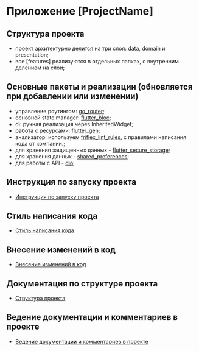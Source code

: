 # Приложение [ProjectName]

## Структура проекта

- проект архитектурно делится на три слоя: data, domain и presentation;
- все [features] реализуются в отдельных папках, с внутренним делением на слои;

## Основные пакеты и реализации (обновляется при добавлении или изменении)

- управление роутингом: [go_router](https://pub.dev/packages/go_router);
- основной state manager: [flutter_bloc](https://pub.dev/packages/flutter_bloc);
- di: ручная реализация через InheritedWidget;
- работа с ресурсами: [flutter_gen](https://pub.dev/packages/flutter_gen);
- анализатор: используем [friflex_lint_rules](https://pub.friflex.com/packages/friflex_lint_rules), с правилами написания кода от компании.;
- для хранения защищенных данных - [flutter_secure_storage](https://pub.dev/packages/flutter_secure_storage);
- для хранения данных - [shared_preferences](https://pub.dev/packages/shared_preferences);
- для работы с API - [dio](https://pub.dev/packages/dio);

## Инструкция по запуску проекта

- [Инструкция по запуску проекта](./tools/rfc/RFC-build.md)

## Стиль написания кода

- [Стиль написания кода](./*ools*/rfc/RFC-codestyle.md)

## Внесение изменений в код

- [Внесение изменений в код](./tools/rfc/RFC-gitflow.md)

## Документация по структуре проекта

- [Структура проекта](./tools/rfc/RFC-projects_structure.md)

## Ведение документации и комментариев в проекте

- [Ведение документации и комментариев в проекте](./tools/rfc/RFC-documentation.md)

